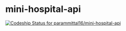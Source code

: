 # mini-hospital-api

[![Codeship Status for parammittal16/mini-hospital-api](https://app.codeship.com/projects/546ef180-e381-0137-ae3c-72f0dac3b5c0/status?branch=master)](https://app.codeship.com/projects/373050)